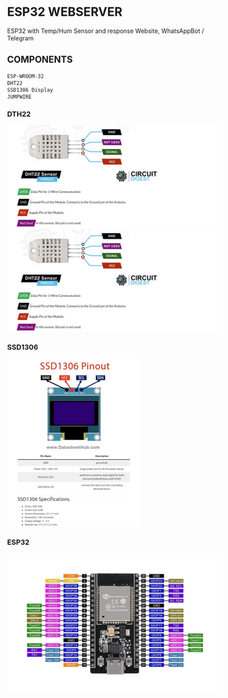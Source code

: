 # ESP32 WEBSERVER
ESP32 with Temp/Hum Sensor and response Website, WhatsAppBot / Telegram

## COMPONENTS
    ESP-WROOM-32
    DHT22
    SSD1306 Display
    JUMPWIRE

### DTH22
![img](/img/dht22.png) ![img0](/img/dht22.png)

### SSD1306
![img](/img/ssd1306.png)

### ESP32
![img](/img/esp32.png)